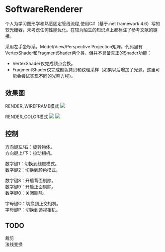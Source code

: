 # SoftwareRenderer
个人为学习图形学和熟悉固定管线流程,使用C#（基于.net framework 4.6）写的软光栅器，未考虑任何性能优化。在较为陌生的知识点上都标注了参考文献的链接。

采用左手坐标系，Model/View/Perspective Projection矩阵。代码里有VertexShader和FragmentShader两个类，但并不具备真正的Shader功能：
* VertexShader仅完成顶点变换。
* FragmentShader仅完成颜色拷贝和纹理采样（如果以后增加了光源，这里可能会尝试实现不同的光照方程）。

## 效果图
RENDER_WIREFRAME模式
![](./Doc/Image/image_render_wireframe.png)

RENDER_COLOR模式
![](./Doc/Image/image_render_color.png)
![](./Doc/Image/image_render_texture.png)

## 控制
方向键左/右：旋转物体。<br>
方向键上/下：拉动相机。<br>

数字键1：切换到线框模式。<br>
数字键2：切换到颜色模式。<br>

数字键8：开启背面剔除。<br>
数字键9：开启正面剔除。<br>
数字键0：关闭剔除。<br>

字母键O：切换到正交相机。<br>
字母键P：切换到透视相机。<br>

## TODO
裁剪<br>
法线变换<br>
